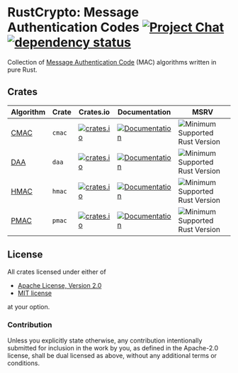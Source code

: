 # RustCrypto: Message Authentication Codes [![Project Chat][chat-image]][chat-link] [![dependency status][deps-image]][deps-link]

Collection of [Message Authentication Code][1] (MAC) algorithms written in pure Rust.

## Crates

| Algorithm | Crate  | Crates.io     | Documentation | MSRV |
|-----------|--------|---------------|---------------|------|
| [CMAC]    | `cmac` | [![crates.io](https://img.shields.io/crates/v/cmac.svg)](https://crates.io/crates/cmac) | [![Documentation](https://docs.rs/cmac/badge.svg)](https://docs.rs/cmac) | ![Minimum Supported Rust Version][msrv-1.41] |
| [DAA]     | `daa`  | [![crates.io](https://img.shields.io/crates/v/daa.svg)](https://crates.io/crates/daa) | [![Documentation](https://docs.rs/daa/badge.svg)](https://docs.rs/daa) | ![Minimum Supported Rust Version][msrv-1.41] |
| [HMAC]    | `hmac` | [![crates.io](https://img.shields.io/crates/v/hmac.svg)](https://crates.io/crates/hmac) | [![Documentation](https://docs.rs/hmac/badge.svg)](https://docs.rs/hmac) | ![Minimum Supported Rust Version][msrv-1.41] |
| [PMAC]    | `pmac` | [![crates.io](https://img.shields.io/crates/v/pmac.svg)](https://crates.io/crates/pmac) | [![Documentation](https://docs.rs/pmac/badge.svg)](https://docs.rs/pmac) | ![Minimum Supported Rust Version][msrv-1.41] |

## License

All crates licensed under either of

 * [Apache License, Version 2.0](http://www.apache.org/licenses/LICENSE-2.0)
 * [MIT license](http://opensource.org/licenses/MIT)

at your option.

### Contribution

Unless you explicitly state otherwise, any contribution intentionally submitted for inclusion in the work by you, as defined in the Apache-2.0 license, shall be dual licensed as above, without any additional terms or conditions.

[//]: # (badges)

[chat-image]: https://img.shields.io/badge/zulip-join_chat-blue.svg
[chat-link]: https://rustcrypto.zulipchat.com/#narrow/stream/260044-MACs
[deps-image]: https://deps.rs/repo/github/RustCrypto/MACs/status.svg
[deps-link]: https://deps.rs/repo/github/RustCrypto/MACs
[msrv-1.41]: https://img.shields.io/badge/rustc-1.41.0+-blue.svg

[//]: # (footnotes)

[1]: https://en.wikipedia.org/wiki/Message_authentication_code

[//]: # (algorithms)

[CMAC]: https://en.wikipedia.org/wiki/One-key_MAC
[DAA]: https://en.wikipedia.org/wiki/Data_Authentication_Algorithm
[HMAC]: https://en.wikipedia.org/wiki/HMAC
[PMAC]: https://en.wikipedia.org/wiki/PMAC_(cryptography)

